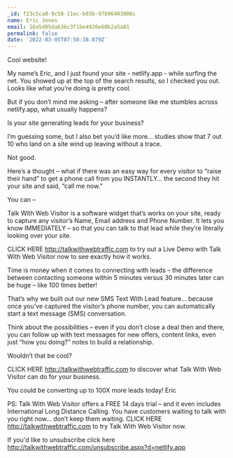 ```yaml
---
_id: f23c5ca0-9c58-11ec-b03b-97b96403006c
name: Eric Jones
email: 16a5d05da636c3f1be4926e60b2a5a01
permalink: false
date: '2022-03-05T07:50:38.079Z'
---
```

Cool website!

My name’s Eric, and I just found your site - netlify.app - while surfing the net. You showed up at the top of the search results, so I checked you out. Looks like what you’re doing is pretty cool.
 
But if you don’t mind me asking – after someone like me stumbles across netlify.app, what usually happens?

Is your site generating leads for your business? 
 
I’m guessing some, but I also bet you’d like more… studies show that 7 out 10 who land on a site wind up leaving without a trace.

Not good.

Here’s a thought – what if there was an easy way for every visitor to “raise their hand” to get a phone call from you INSTANTLY… the second they hit your site and said, “call me now.”

You can –
  
Talk With Web Visitor is a software widget that’s works on your site, ready to capture any visitor’s Name, Email address and Phone Number.  It lets you know IMMEDIATELY – so that you can talk to that lead while they’re literally looking over your site.

CLICK HERE http://talkwithwebtraffic.com to try out a Live Demo with Talk With Web Visitor now to see exactly how it works.

Time is money when it comes to connecting with leads – the difference between contacting someone within 5 minutes versus 30 minutes later can be huge – like 100 times better!

That’s why we built out our new SMS Text With Lead feature… because once you’ve captured the visitor’s phone number, you can automatically start a text message (SMS) conversation.
  
Think about the possibilities – even if you don’t close a deal then and there, you can follow up with text messages for new offers, content links, even just “how you doing?” notes to build a relationship.

Wouldn’t that be cool?

CLICK HERE http://talkwithwebtraffic.com to discover what Talk With Web Visitor can do for your business.

You could be converting up to 100X more leads today!
Eric

PS: Talk With Web Visitor offers a FREE 14 days trial – and it even includes International Long Distance Calling. 
You have customers waiting to talk with you right now… don’t keep them waiting. 
CLICK HERE http://talkwithwebtraffic.com to try Talk With Web Visitor now.

If you'd like to unsubscribe click here http://talkwithwebtraffic.com/unsubscribe.aspx?d=netlify.app
